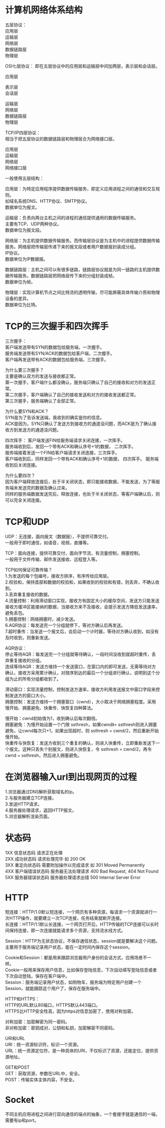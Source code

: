 # 计算机网络体系结构
五层协议：  
应用层  
运输层  
网络层  
数据链路层  
物理层  

OSI七层协议：
即在五层协议中的应用层和运输层中间加两层，表示层和会话层。 

应用层  

表示层  
会话层  

运输层  
网络层  
数据链路层  
物理层  

TCP/IP四层协议：  
相当于把五层协议的数据链路层和物理层合为网络接口层。  

应用层  
运输层  
网络层  
网络接口层  

一般使用五层结构：  

应用层：为特定应用程序提供数据传输服务，即定义应用进程之间的通信和交互规则。  
如域名系统DNS、HTTP协议、SMTP协议。  
数据单位为报文。  

运输层：负责向两台主机之间的进程的通信提供通用的数据传输服务。  
主要有TCP、UDP两种协议。  
数据单位为报文段。  

网络层：为主机提供数据传输服务。而传输层协议是为主机中的进程提供数据传输服务。网络层把传输层传递下来的报文段或者用户数据报封装成分组。  
IP协议。  
数据单位为IP数据报。  

数据链路层：主机之间可以有很多链路，链路层协议就是为同一链路的主机提供数据传输服务。数据链路层把网络层传下来的分组封装成帧。  
数据单位为帧。  

物理层：实现计算机节点之间比特流的透明传输，尽可能屏蔽具体传输介质和物理设备的差异。  
数据单位为比特。  

# TCP的三次握手和四次挥手
三次握手：  
客户端发送带有SYN的数据包给服务端，一次握手。  
服务端发送带有SYN/ACK的数据包给客户端，二次握手。  
客户端再发送带有ACK的数据包给服务端，三次握手。  

为什么要三次握手？  
主要是确认双方的发送与接收都正常。  
第一次握手，客户端什么都没确认，服务端只确认了自己的接收和对方的发送正常。  
第二次握手，客户端确认了自己的接收发送和对方的接收发送都正常。  
第三次握手，服务端确认了全部正常。  

为什么要SYN和ACK？  
SYN是为了告诉发送端，我收到的确实是你的信息。  
ACK是因为，SYN只确认了发送方到接收方的通道没问题，而ACK是为了确认接收方到发送方的通道没问题。  

四次挥手： 
客户端发送FIN给服务端请求关闭连接，一次挥手。  
服务端收到后，发回一个带有ACK和确认序号+1的数据， 二次挥手。  
服务端接着发送一个FIN给客户端请求关闭连接，三次挥手。  
客户端收到后，同样发回一个带有ACK和确认序号+1的数据， 四次挥手。 
服务端收到后关闭连接。  

为什么要四次？  
因为客户端释放连接后，处于半关闭状态，即只能接收数据，不能发送，为了等服务端未发送完的数据及确认过来。  
同样的服务端数据发送完后，释放连接，也处于半关闭状态，等客户端确认后，则可以完全关闭连接。  

# TCP和UDP
UDP：无连接，面向报文（数据报），不提供可靠交付。  
一般用于即时通信，如语音，视频，直播等。  

TCP：面向连接，提供可靠交付，面向字节流，有流量控制，拥塞控制。  
一般用于文件传输、邮件发送接收、远程登入等。  

TCP如何保证可靠传输？  
1.为发送的每个包编号，接收方排序，有序传给应用层。  
2.校验和，保持首部和数据的校验和，如果收到的校验和有错，则丢弃，不确认收到。  
3.丢弃重复接收的数据。  
4.流量控制：利用滑动窗口实现，接收方有固定大小的缓存空间，发送方只能发送接收方缓冲区能接纳的数据，当接收方来不及接收，会提示发送方降低发送速率，避免丢包。  
5.拥塞控制：网络拥塞时，减少发送。  
6.AQR协议：每发送完一个分组就停下，等对方确认后再发送。  
7.超时重传：当发送一个报文后，会启动一个计时器，等待对方确认收到，如没有及时收到，则重新发送。  

AQR协议：  
停止等待AQR：每发送完一个分组就等待确认，一段时间没收到就超时重传，丢弃重复接收的分组。  
连续等待AQR：发送方维持一个发送窗口，在窗口内的即可发送，无需等待对方确认，接收方采用累计确认，对按序到达的最后一个分组进行确认，说明到这个分组为止的所有分组都收到了。  

滑动窗口：实现流量控制，控制发送方速率，接收方利用发送报文中窗口字段来控制发送方的窗口大小。  
拥塞控制：发送方维持一个拥塞窗口（cwnd），大小取决于网络拥塞程度。采用慢开始、拥塞避免、快重传、快恢复四种算法。  

慢开始：cwnd初始值为1，收到确认后每次翻倍。  
拥塞避免：为慢开始设置一个门限 ssthresh，如果cwnd》= ssthresh则进入拥塞避免，让cwnd每次只+1，如果出现超时，则 ssthresh = cwnd/2，然后重新开始慢开始。  
快重传与快恢复：发送方收到三个重复的确认，则进入快重传，立即重新发送下一个报文。这种只丢失个别报文，则进入快恢复，令 ssthresh = cwnd/2，再令cwnd =  ssthresh，然后进入拥塞避免。  

# 在浏览器输入url到出现网页的过程
1.浏览器通过DNS解析获取域名的ip。  
2.与服务器建立TCP连接。  
3.发送HTTP请求。  
4.服务器处理请求，返回HTTP报文。  
5.浏览器解析渲染页面。  

# 状态码
1XX 信息状态码 请求正在处理  
2XX 成功状态码 请求处理完毕 如 200 OK  
3XX 重定向状态码 需要附加操作以完成请求 如 301 Moved Permanently  
4XX 客户端错误状态码 服务器无法处理请求 400 Bad Request, 404 Not Found  
5XX 服务器错误状态码 服务器处理请求出错 500 Internal Server Error  

# HTTP
短连接：HTTP/1.0默认短连接，一个网页有多种资源，每请求一个资源就进行一次HTTP操作，就要建立一次TCP连接，任务结束就断开连接。  
长连接：HTTP/1.1默认长连接，一个网页打开后，HTTP传输的TCP连接可以长时间保持连接，即一次连接就能请求多个资源，支持流水线方式。  

Session：HTTP为无状态协议，不保存通信状态，session就是要解决这个问题。  
主要用于服务端记录用户状态，能在一定时间内保存这个session。  

Cookie和Session：都是用来跟踪浏览器用户身份的会话方式，应用场景不一样。  
Cookie一般用来保存用户信息，比如保存登陆信息，下次自动填写登陆信息或者下次自动登陆，保存在客户端中。  
Session：服务端记录用户状态，如购物车，服务端为特定用户创建一个Session，就能跟踪这个用户了，保存在服务端中。  

HTTP和HTTPS：  
HTTP的URL默认80端口，HTTPS默认443端口。  
HTTPS比HTTP安全性高，因为https对信息加密了，使用对称加密。  

对称加密：加密解密为同一密码。  
非对称加密：密钥成对，公钥和私钥，加密解密不同密码。  

URI和URL  
URI：统一资源标识符，标识一个资源。  
URL：统一资源定位符，是一种具体的URI，不仅标识了资源，还能定位，提供资源地址。  

GET和POST  
GET：获取资源，参数在URL中，安全。  
POST：传输实体主体内容，不安全。  

# Socket
不同主机应用进程之间进行双向通信的端点的抽象，一个套接字就是通信的一端，需要有ip和port。  

